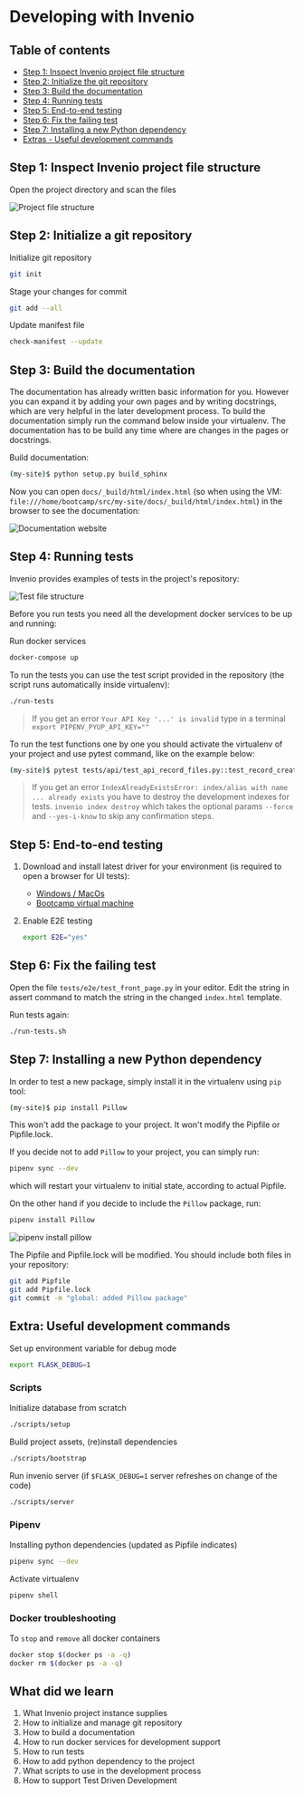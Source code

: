 # Developing with Invenio

## Table of contents

- [Step 1: Inspect Invenio project file structure](#step-1-inspect-invenio-project-file-structure)
- [Step 2: Initialize the git repository](#step-2-initialize-the-git-repository)
- [Step 3: Build the documentation](#step-3-build-the-documentation)
- [Step 4: Running tests](#step-4-running-tests)
- [Step 5: End-to-end testing](#step-5-end-to-end-testing)
- [Step 6: Fix the failing test](#step-6-fix-the-failing-test)
- [Step 7: Installing a new Python dependency](#step-7-installing-a-new-python-dependency)
- [Extras - Useful development commands](#extra-useful-development-commands)

## Step 1: Inspect Invenio project file structure

Open the project directory and scan the files

![Project file structure](images/06-repo.png)

## Step 2: Initialize a git repository

Initialize git repository

```bash
git init
```

Stage your changes for commit

```bash
git add --all
```

Update manifest file

```bash
check-manifest --update
```

## Step 3: Build the documentation

The documentation has already written basic information for you. However you can expand it by adding your own pages and by writing docstrings, which are very helpful in the later development process. To build the documentation simply run the command below inside your virtualenv. The documentation has to be build any time where are changes in the pages or docstrings.

Build documentation:

```bash
(my-site)$ python setup.py build_sphinx
```

Now you can open `docs/_build/html/index.html` (so when using the VM: `file:///home/bootcamp/src/my-site/docs/_build/html/index.html`) in the browser to see the documentation:

![Documentation website](images/06-documentation.png)

## Step 4: Running tests

Invenio provides examples of tests in the project's repository:

![Test file structure](images/06-tests.png)

Before you run tests you need all the development docker services to be up and running:

Run docker services

```bash
docker-compose up
```

To run the tests you can use the test script provided in the repository (the script runs automatically inside virtualenv):

```bash
./run-tests
```

> If you get an error `Your API Key '...' is invalid` type in a terminal `export PIPENV_PYUP_API_KEY=""`

To run the test functions one by one you should activate the virtualenv of your project and use pytest command, like on the example below:

```bash
(my-site)$ pytest tests/api/test_api_record_files.py::test_record_creation
```

> If you get an error `IndexAlreadyExistsError: index/alias with name ... already exists` you have to destroy the development indexes for tests. `invenio index destroy` which takes the optional params `--force` and `--yes-i-know` to skip any confirmation steps.

## Step 5: End-to-end testing

1. Download and install latest driver for your environment (is required to open a browser for UI tests):
    - [Windows / MacOs](https://github.com/mozilla/geckodriver/releases)
    - [Bootcamp virtual machine](https://github.com/mozilla/geckodriver/releases/download/v0.24.0/geckodriver-v0.24.0-linux64.tar.gz)

2. Enable E2E testing

    ```bash
    export E2E="yes"
    ```

## Step 6: Fix the failing test

Open the file `tests/e2e/test_front_page.py` in your editor.
Edit the string in assert command to match the string in the changed `index.html` template.

Run tests again:

```bash
./run-tests.sh
```

## Step 7: Installing a new Python dependency

In order to test a new package, simply install it in the virtualenv using `pip` tool:

```bash
(my-site)$ pip install Pillow
```

This won't add the package to your project. It won't modify the Pipfile or Pipfile.lock.

If you decide not to add `Pillow` to your project, you can simply run:

```bash
pipenv sync --dev
```

which will restart your virtualenv to initial state, according to actual Pipfile.

On the other hand if you decide to include the `Pillow` package, run:

```bash
pipenv install Pillow
```

![pipenv install pillow](images/06-pipenv.png)

The Pipfile and Pipfile.lock will be modified. You should include both files in your repository:

```bash
git add Pipfile
git add Pipfile.lock
git commit -m "global: added Pillow package"
```

## Extra: Useful development commands

Set up environment variable for debug mode

```bash
export FLASK_DEBUG=1
```

### Scripts

Initialize database from scratch

```bash
./scripts/setup
```

Build project assets, (re)install dependencies

```bash
./scripts/bootstrap
```

Run invenio server (if `$FLASK_DEBUG=1` server refreshes on change of the code)

```bash
./scripts/server
```

### Pipenv

Installing python dependencies (updated as Pipfile indicates)

```bash
pipenv sync --dev
```

Activate virtualenv

```bash
pipenv shell
```

### Docker troubleshooting

To `stop` and `remove` all docker containers

```bash
docker stop $(docker ps -a -q)
docker rm $(docker ps -a -q)
```

## What did we learn

1. What Invenio project instance supplies
2. How to initialize and manage git repository
3. How to build a documentation
4. How to run docker services for development support
5. How to run tests
6. How to add python dependency to the project
7. What scripts to use in the development process
8. How to support Test Driven Development
